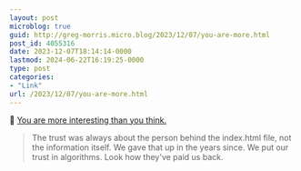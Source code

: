 ```yaml
---
layout: post
microblog: true
guid: http://greg-morris.micro.blog/2023/12/07/you-are-more.html
post_id: 4055316
date: 2023-12-07T18:14:14-0000
lastmod: 2024-06-22T16:19:25-0000
type: post
categories:
- "Link"
url: /2023/12/07/you-are-more.html
---
```

🔗 [You are more interesting than you think.](https://www.cjchilvers.com/blog/you-are-more-interesting-than-you-think/)

> The trust was always about the person behind the index.html file, not the information itself. We gave that up in the years since. We put our trust in algorithms. Look how they've paid us back.
